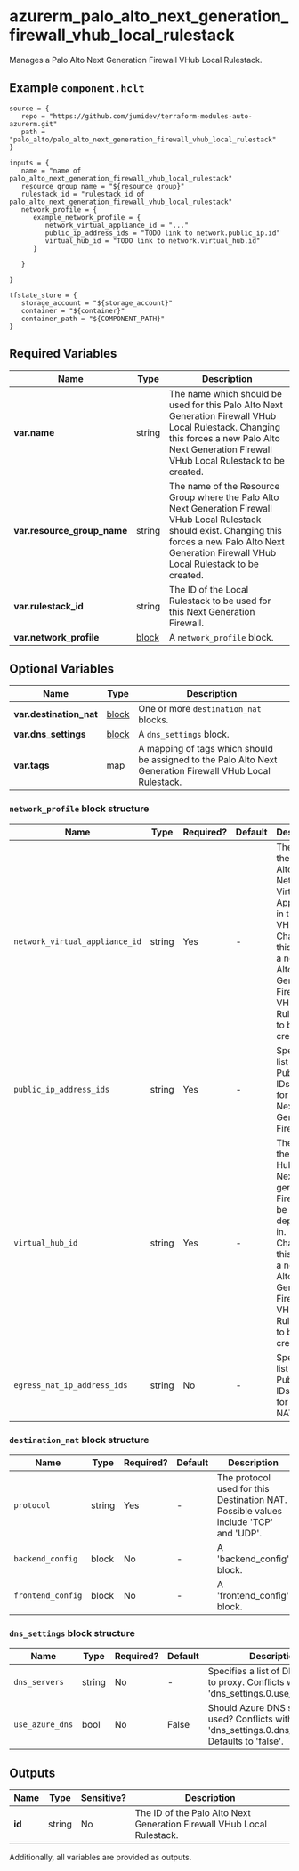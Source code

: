 # azurerm_palo_alto_next_generation_firewall_vhub_local_rulestack

Manages a Palo Alto Next Generation Firewall VHub Local Rulestack.

## Example `component.hclt`

```hcl
source = {
   repo = "https://github.com/jumidev/terraform-modules-auto-azurerm.git" 
   path = "palo_alto/palo_alto_next_generation_firewall_vhub_local_rulestack" 
}

inputs = {
   name = "name of palo_alto_next_generation_firewall_vhub_local_rulestack" 
   resource_group_name = "${resource_group}" 
   rulestack_id = "rulestack_id of palo_alto_next_generation_firewall_vhub_local_rulestack" 
   network_profile = {
      example_network_profile = {
         network_virtual_appliance_id = "..."   
         public_ip_address_ids = "TODO link to network.public_ip.id"   
         virtual_hub_id = "TODO link to network.virtual_hub.id"   
      }
  
   }
 
}

tfstate_store = {
   storage_account = "${storage_account}" 
   container = "${container}" 
   container_path = "${COMPONENT_PATH}" 
}

```

## Required Variables

| Name | Type |  Description |
| ---- | --------- |  ----------- |
| **var.name** | string |  The name which should be used for this Palo Alto Next Generation Firewall VHub Local Rulestack. Changing this forces a new Palo Alto Next Generation Firewall VHub Local Rulestack to be created. | 
| **var.resource_group_name** | string |  The name of the Resource Group where the Palo Alto Next Generation Firewall VHub Local Rulestack should exist. Changing this forces a new Palo Alto Next Generation Firewall VHub Local Rulestack to be created. | 
| **var.rulestack_id** | string |  The ID of the Local Rulestack to be used for this Next Generation Firewall. | 
| **var.network_profile** | [block](#network_profile-block-structure) |  A `network_profile` block. | 

## Optional Variables

| Name | Type |  Description |
| ---- | --------- |  ----------- |
| **var.destination_nat** | [block](#destination_nat-block-structure) |  One or more `destination_nat` blocks. | 
| **var.dns_settings** | [block](#dns_settings-block-structure) |  A `dns_settings` block. | 
| **var.tags** | map |  A mapping of tags which should be assigned to the Palo Alto Next Generation Firewall VHub Local Rulestack. | 

### `network_profile` block structure

| Name | Type | Required? | Default | Description |
| ---- | ---- | --------- | ------- | ----------- |
| `network_virtual_appliance_id` | string | Yes | - | The ID of the Palo Alto Network Virtual Appliance in the VHub. Changing this forces a new Palo Alto Next Generation Firewall VHub Local Rulestack to be created. |
| `public_ip_address_ids` | string | Yes | - | Specifies a list of Public IP IDs to use for this Next Generation Firewall. |
| `virtual_hub_id` | string | Yes | - | The ID of the Virtual Hub this Next generation Fireall will be deployed in. Changing this forces a new Palo Alto Next Generation Firewall VHub Local Rulestack to be created. |
| `egress_nat_ip_address_ids` | string | No | - | Specifies a list of Public IP IDs to use for Egress NAT. |

### `destination_nat` block structure

| Name | Type | Required? | Default | Description |
| ---- | ---- | --------- | ------- | ----------- |
| `protocol` | string | Yes | - | The protocol used for this Destination NAT. Possible values include 'TCP' and 'UDP'. |
| `backend_config` | block | No | - | A 'backend_config' block. |
| `frontend_config` | block | No | - | A 'frontend_config' block. |

### `dns_settings` block structure

| Name | Type | Required? | Default | Description |
| ---- | ---- | --------- | ------- | ----------- |
| `dns_servers` | string | No | - | Specifies a list of DNS servers to proxy. Conflicts with 'dns_settings.0.use_azure_dns'. |
| `use_azure_dns` | bool | No | False | Should Azure DNS servers be used? Conflicts with 'dns_settings.0.dns_servers'. Defaults to 'false'. |



## Outputs

| Name | Type | Sensitive? | Description |
| ---- | ---- | --------- | --------- |
| **id** | string | No  | The ID of the Palo Alto Next Generation Firewall VHub Local Rulestack. | 

Additionally, all variables are provided as outputs.
